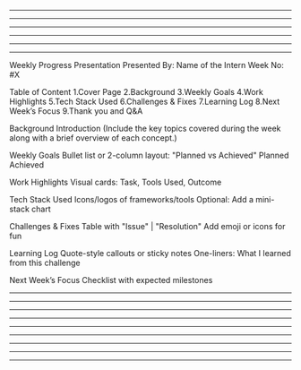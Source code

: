 



---
---
---



---
---
---

Weekly Progress Presentation
Presented By:
Name of the Intern
Week No: #X

Table of Content
1.Cover Page
2.Background
3.Weekly Goals
4.Work Highlights
5.Tech Stack Used
6.Challenges & Fixes
7.Learning Log
8.Next Week’s Focus
9.Thank you and Q&A

Background
Introduction
(Include the key topics covered during the week along with a brief overview of each concept.)

Weekly Goals
Bullet list or 2-column layout: "Planned vs Achieved"
Planned Achieved

Work Highlights
Visual cards: Task, Tools Used, Outcome

Tech Stack Used
Icons/logos of frameworks/tools
Optional: Add a mini-stack chart

Challenges & Fixes
Table with "Issue" | "Resolution"
Add emoji or icons for fun

Learning Log
Quote-style callouts or sticky notes
One-liners: What I learned from this challenge

Next Week’s Focus
Checklist with expected milestones

---
---
---



---
---
---



---
---
---